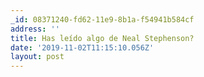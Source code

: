 ```yaml
---
_id: 08371240-fd62-11e9-8b1a-f54941b584cf
address: ''
title: Has leído algo de Neal Stephenson?
date: '2019-11-02T11:15:10.056Z'
layout: post
---
```

 
